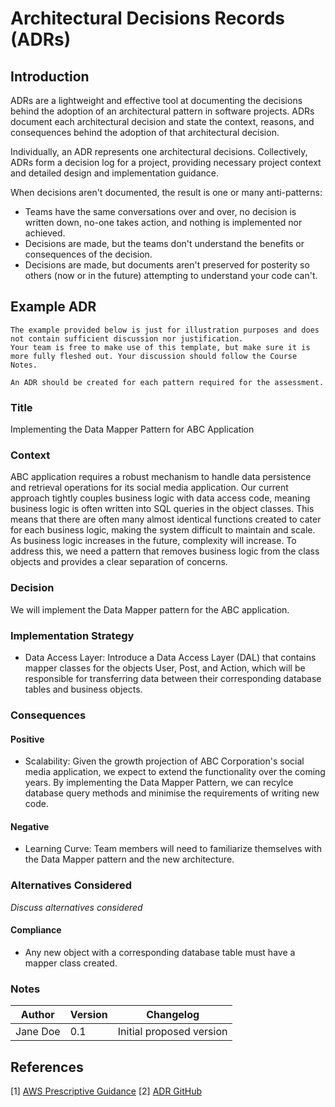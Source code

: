 # Architectural Decisions Records (ADRs)

## Introduction

ADRs are a lightweight and effective tool at documenting the decisions behind the adoption of an architectural pattern in software projects. ADRs document each architectural decision and state the context, reasons, and consequences behind the adoption of that architectural decision.

Individually, an ADR represents one architectural decisions. Collectively, ADRs form a decision log for a project, providing necessary project context and detailed design and implementation guidance.

When decisions aren't documented, the result is one or many anti-patterns:

- Teams have the same conversations over and over, no decision is written down, no-one takes action, and nothing is implemented nor achieved.
- Decisions are made, but the teams don't understand the benefits or consequences of the decision.
- Decisions are made, but documents aren't preserved for posterity so others (now or in the future) attempting to understand your code can't.

## Example ADR

```{admonition} Bare Minimum ADR
The example provided below is just for illustration purposes and does not contain sufficient discussion nor justification.
Your team is free to make use of this template, but make sure it is more fully fleshed out. Your discussion should follow the Course Notes.

An ADR should be created for each pattern required for the assessment.
```

### Title

Implementing the Data Mapper Pattern for ABC Application

### Context

ABC application requires a robust mechanism to handle data persistence and retrieval operations for its social media application. Our current approach tightly couples business logic with data access code, meaning business logic is often written into SQL queries in the object classes. This means that there are often many almost identical functions created to cater for each business logic, making the system difficult to maintain and scale. As business logic increases in the future, complexity will increase. To address this, we need a pattern that removes business logic from the class objects and provides a clear separation of concerns.

### Decision

We will implement the Data Mapper pattern for the ABC application.

### Implementation Strategy

- Data Access Layer: Introduce a Data Access Layer (DAL) that contains mapper classes for the objects User, Post, and Action, which will be responsible for transferring data between their corresponding database tables and business objects.

### Consequences

#### Positive

- Scalability: Given the growth projection of ABC Corporation's social media application, we expect to extend the functionality over the coming years. By implementing the Data Mapper Pattern, we can recylce database query methods and minimise the requirements of writing new code.

#### Negative

- Learning Curve: Team members will need to familiarize themselves with the Data Mapper pattern and the new architecture.

### Alternatives Considered

*Discuss alternatives considered*

#### Compliance

- Any new object with a corresponding database table must have a mapper class created.

### Notes

| Author | Version | Changelog |
| --- | --- | --- |
| Jane Doe | 0.1 | Initial proposed version |

## References

[1] [AWS Prescriptive Guidance](https://docs.aws.amazon.com/prescriptive-guidance/latest/architectural-decision-records/welcome.html)
[2] [ADR GitHub](https://adr.github.io)
